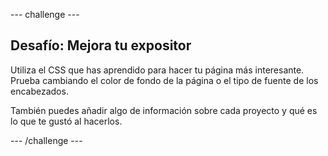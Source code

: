 \--- challenge \---

## Desafío: Mejora tu expositor

Utiliza el CSS que has aprendido para hacer tu página más interesante. Prueba cambiando el color de fondo de la página o el tipo de fuente de los encabezados.

También puedes añadir algo de información sobre cada proyecto y qué es lo que te gustó al hacerlos.

\--- /challenge \---
